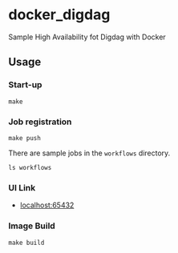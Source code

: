 # docker_digdag
Sample High Availability fot Digdag with Docker

## Usage
### Start-up
```
make
```

### Job registration
```
make push
```
There are sample jobs in the `workflows` directory.
```
ls workflows
```

### UI Link
- [localhost:65432](http://localhost:65432)

### Image Build
```
make build
```

